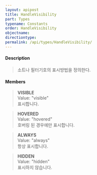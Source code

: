 ```yaml
---
layout: apipost
title: HandleVisibility
part: Types
typename: Constants
order: HandleVisibility
objectname: 
directiontype: 
permalink: /api/types/HandleVisibility/
---
```



#### Description

> 소트나 필터기호의 표시방법을 정의한다.

#### Members

> **VISIBLE**  
> Value: "visible"   
> 표시합니다.                                   

> **HOVERED**  
> Value: "hovered"   
> 호버링 된 경우에만 표시합니다.                                   

> **ALWAYS**  
> Value: "always"   
> 항상 표시합니다.                                   

> **HIDDEN**    
> Value: "hidden"    
> 표시하지 않습니다.                          
